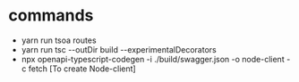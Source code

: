 # commands

- yarn run tsoa routes
- yarn run tsc --outDir build --experimentalDecorators
- npx openapi-typescript-codegen -i ./build/swagger.json -o node-client -c fetch [To create Node-client]
